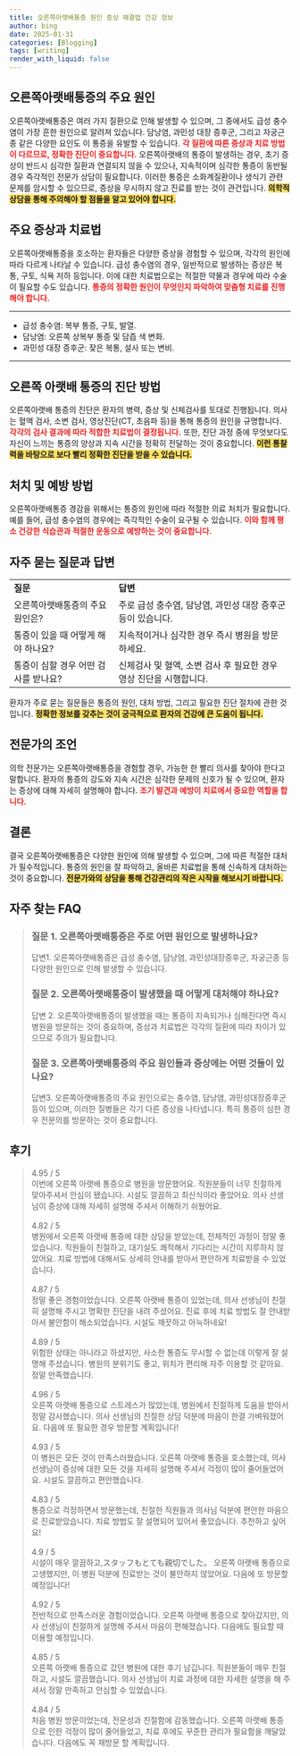 ```yaml
---
title: 오른쪽아랫배통증 원인 증상 해결법 건강 정보
author: bing
date: 2025-01-31
categories: [Blogging]
tags: [writing]
render_with_liquid: false
---
```



<h2 id='오른쪽아랫배통증 원인'>오른쪽아랫배통증의 주요 원인</h2>

<p>오른쪽아랫배통증은 여러 가지 질환으로 인해 발생할 수 있으며, 그 중에서도 급성 충수염이 가장 흔한 원인으로 알려져 있습니다. 담낭염, 과민성 대장 증후군, 그리고 자궁근종 같은 다양한 요인도 이 통증을 유발할 수 있습니다. <b><span style="color: #ee2323;">각 질환에 따른 증상과 치료 방법이 다르므로, 정확한 진단이 중요합니다.</span></b> 오른쪽아랫배의 통증이 발생하는 경우, 초기 증상이 반드시 심각한 질환과 연결되지 않을 수 있으나, 지속적이며 심각한 통증이 동반될 경우 즉각적인 전문가 상담이 필요합니다. 이러한 통증은 소화계질환이나 생식기 관련 문제를 암시할 수 있으므로, 증상을 무시하지 않고 진료를 받는 것이 관건입니다.  <b><span style="background-color: #ffe066;">의학적 상담을 통해 주의해야 할 점들을 알고 있어야 합니다.</span></b></p>

<h2 id='주요 증상과 치료법'>주요 증상과 치료법</h2>

<p>오른쪽아랫배통증을 호소하는 환자들은 다양한 증상을 경험할 수 있으며, 각각의 원인에 따라 다르게 나타날 수 있습니다. 급성 충수염의 경우, 일반적으로 발생하는 증상은 복통, 구토, 식욕 저하 등입니다. 이에 대한 치료법으로는 적절한 약물과 경우에 따라 수술이 필요할 수도 있습니다. <b><span style="color: #ee2323;">통증의 정확한 원인이 무엇인지 파악하여 맞춤형 치료를 진행해야 합니다.</span></b></p>

<hr />

<ul>
    <li>급성 충수염: 복부 통증, 구토, 발열.</li>
    <li>담낭염: 오른쪽 상복부 통증 및 담즙 색 변화.</li>
    <li>과민성 대장 증후군: 잦은 복통, 설사 또는 변비.</li>
</ul>

<hr />

<h2 id='진단 방법'>오른쪽 아랫배 통증의 진단 방법</h2>

<p>오른쪽아랫배 통증의 진단은 환자의 병력, 증상 및 신체검사를 토대로 진행됩니다. 의사는 혈액 검사, 소변 검사, 영상진단(CT, 초음파 등)을 통해 통증의 원인을 규명합니다. <b><span style="color: #ee2323;">각각의 검사 결과에 따라 적합한 치료법이 결정됩니다.</span></b> 또한, 진단 과정 중에 무엇보다도 자신이 느끼는 통증의 양상과 지속 시간을 정확히 전달하는 것이 중요합니다. <b><span style="background-color: #ffe066;">이런 통찰력을 바탕으로 보다 빨리 정확한 진단을 받을 수 있습니다.</span></b></p>

<h2 id='처치 및 예방 방법'>처치 및 예방 방법</h2>

<p>오른쪽아랫배통증 경감을 위해서는 통증의 원인에 따라 적절한 의료 처치가 필요합니다. 예를 들어, 급성 충수염의 경우에는 즉각적인 수술이 요구될 수 있습니다. <b><span style="color: #ee2323;">이와 함께 평소 건강한 식습관과 적절한 운동으로 예방하는 것이 중요합니다.</span></b></p>

<h2 id='환자 질문과 답변'>자주 묻는 질문과 답변</h2>

<table>
    <tr>
        <td><b>질문</b></td>
        <td><b>답변</b></td>
    </tr>
    <tr>
        <td>오른쪽아랫배통증의 주요 원인은?</td>
        <td>주로 급성 충수염, 담낭염, 과민성 대장 증후군 등이 있습니다.</td>
    </tr>
    <tr>
        <td>통증이 있을 때 어떻게 해야 하나요?</td>
        <td>지속적이거나 심각한 경우 즉시 병원을 방문하세요.</td>
    </tr>
    <tr>
        <td>통증이 심할 경우 어떤 검사를 받나요?</td>
        <td>신체검사 및 혈액, 소변 검사 후 필요한 경우 영상 진단을 시행합니다.</td>
    </tr>
</table>

<p>환자가 주로 묻는 질문들은 통증의 원인, 대처 방법, 그리고 필요한 진단 절차에 관한 것입니다. <b><span style="background-color: #ffe066;">정확한 정보를 갖추는 것이 궁극적으로 환자의 건강에 큰 도움이 됩니다.</span></b></p>

<h2 id='전문가의 조언'>전문가의 조언</h2>

<p>의학 전문가는 오른쪽아랫배통증을 경험할 경우, 가능한 한 빨리 의사를 찾아야 한다고 말합니다. 환자의 통증의 강도와 지속 시간은 심각한 문제의 신호가 될 수 있으며, 환자는 증상에 대해 자세히 설명해야 합니다. <b><span style="color: #ee2323;">조기 발견과 예방이 치료에서 중요한 역할을 합니다.</span></b></p>

<h2 id='마무리'>결론</h2>

<p>결국 오른쪽아랫배통증은 다양한 원인에 의해 발생할 수 있으며, 그에 따른 적절한 대처가 필수적입니다. 통증의 원인을 잘 파악하고, 올바른 치료법을 통해 신속하게 대처하는 것이 중요합니다. <b><span style="background-color: #ffe066;">전문가와의 상담을 통해 건강관리의 작은 시작을 해보시기 바랍니다.</span></b></p>


<h2 id='자주_찾는_FAQ'>자주 찾는 FAQ</h2>
<div itemscope="" itemtype="https://schema.org/FAQPage"> 
<blockquote> 
<div itemscope="" itemprop="mainEntity" itemtype="https://schema.org/Question"> 
<h3 itemprop="name">질문 1. 오른쪽아랫배통증은 주로 어떤 원인으로 발생하나요?</h3> 
<div itemscope="" itemprop="acceptedAnswer" itemtype="https://schema.org/Answer"> 
<span itemprop="text"> 
<p>답변1. 오른쪽아랫배통증은 급성 충수염, 담낭염, 과민성대장증후군, 자궁근종 등 다양한 원인으로 인해 발생할 수 있습니다.</p> 
</span> 
</div> 
</div> 
<div itemscope="" itemprop="mainEntity" itemtype="https://schema.org/Question"> 
<h3 itemprop="name">질문 2. 오른쪽아랫배통증이 발생했을 때 어떻게 대처해야 하나요?</h3> 
<div itemscope="" itemprop="acceptedAnswer" itemtype="https://schema.org/Answer"> 
<span itemprop="text"> 
<p>답변 2. 오른쪽아랫배통증이 발생했을 때는 통증이 지속되거나 심해진다면 즉시 병원을 방문하는 것이 중요하며, 증상과 치료법은 각각의 질환에 따라 차이가 있으므로 주의가 필요합니다.</p> 
</span> 
</div> 
</div> 
<div itemscope="" itemprop="mainEntity" itemtype="https://schema.org/Question"> 
<h3 itemprop="name">질문 3. 오른쪽아랫배통증의 주요 원인들과 증상에는 어떤 것들이 있나요?</h3> 
<div itemscope="" itemprop="acceptedAnswer" itemtype="https://schema.org/Answer"> 
<span itemprop="text"> 
<p>답변3. 오른쪽아랫배통증의 주요 원인으로는 충수염, 담낭염, 과민성대장증후군 등이 있으며, 이러한 질병들은 각기 다른 증상을 나타냅니다. 특히 통증이 심한 경우 전문의를 방문하는 것이 중요합니다.</p> 
</span> 
</div> 
</div> 
</blockquote> 
</div>
<h2 id='후기'>후기</h2>
<div itemscope itemtype="https://schema.org/Product">
  <blockquote>
  <div itemprop="review" itemscope itemtype="https://schema.org/Review">
      <div itemprop="reviewRating" itemscope itemtype="https://schema.org/Rating"> <span itemprop="ratingValue">4.95</span> / <span itemprop="bestRating">5</span> </div>
      <span itemprop="reviewBody">이번에 오른쪽 아랫배 통증으로 병원을 방문했어요. 직원분들이 너무 친절하게 맞아주셔서 안심이 됐습니다. 시설도 깔끔하고 최신식이라 좋았어요. 의사 선생님이 증상에 대해 자세히 설명해 주셔서 이해하기 쉬웠어요.</span>
  </div>
  <br>
  <div itemprop="review" itemscope itemtype="https://schema.org/Review">
      <div itemprop="reviewRating" itemscope itemtype="https://schema.org/Rating"> <span itemprop="ratingValue">4.82</span> / <span itemprop="bestRating">5</span> </div>
      <span itemprop="reviewBody">병원에서 오른쪽 아랫배 통증에 대한 상담을 받았는데, 전체적인 과정이 정말 좋았습니다. 직원들이 친절하고, 대기실도 쾌적해서 기다리는 시간이 지루하지 않았어요. 치료 방법에 대해서도 상세히 안내를 받아서 편안하게 치료받을 수 있었습니다.</span>
  </div>
  <br>
  <div itemprop="review" itemscope itemtype="https://schema.org/Review">
      <div itemprop="reviewRating" itemscope itemtype="https://schema.org/Rating"> <span itemprop="ratingValue">4.87</span> / <span itemprop="bestRating">5</span> </div>
      <span itemprop="reviewBody">정말 좋은 경험이었습니다. 오른쪽 아랫배 통증이 있었는데, 의사 선생님이 친절히 설명해 주시고 명확한 진단을 내려 주셨어요. 진료 후에 치료 방법도 잘 안내받아서 불안함이 해소되었습니다. 시설도 깨끗하고 아늑하네요!</span>
  </div>
  <br>
  <div itemprop="review" itemscope itemtype="https://schema.org/Review">
      <div itemprop="reviewRating" itemscope itemtype="https://schema.org/Rating"> <span itemprop="ratingValue">4.89</span> / <span itemprop="bestRating">5</span> </div>
      <span itemprop="reviewBody">위험한 상태는 아니라고 하셨지만, 사소한 통증도 무시할 수 없는데 이렇게 잘 설명해 주셨습니다. 병원의 분위기도 좋고, 위치가 편리해 자주 이용할 것 같아요. 정말 만족했습니다.</span>
  </div>
  <br>
  <div itemprop="review" itemscope itemtype="https://schema.org/Review">
      <div itemprop="reviewRating" itemscope itemtype="https://schema.org/Rating"> <span itemprop="ratingValue">4.96</span> / <span itemprop="bestRating">5</span> </div>
      <span itemprop="reviewBody">오른쪽 아랫배 통증으로 스트레스가 많았는데, 병원에서 친절하게 도움을 받아서 정말 감사했습니다. 의사 선생님의 친절한 상담 덕분에 마음이 한결 가벼워졌어요. 다음에 또 필요한 경우 방문할 계획입니다!</span>
  </div>
  <br>
  <div itemprop="review" itemscope itemtype="https://schema.org/Review">
      <div itemprop="reviewRating" itemscope itemtype="https://schema.org/Rating"> <span itemprop="ratingValue">4.93</span> / <span itemprop="bestRating">5</span> </div>
      <span itemprop="reviewBody">이 병원은 모든 것이 만족스러웠습니다. 오른쪽 아랫배 통증을 호소했는데, 의사 선생님이 증상에 대한 모든 것을 자세히 설명해 주셔서 걱정이 많이 줄어들었어요. 시설도 깔끔하고 편안했습니다.</span>
  </div>
  <br>
  <div itemprop="review" itemscope itemtype="https://schema.org/Review">
      <div itemprop="reviewRating" itemscope itemtype="https://schema.org/Rating"> <span itemprop="ratingValue">4.83</span> / <span itemprop="bestRating">5</span> </div>
      <span itemprop="reviewBody">통증으로 걱정하면서 방문했는데, 친절한 직원들과 의사님 덕분에 편안한 마음으로 진료받았습니다. 치료 방법도 잘 설명되어 있어서 좋았습니다. 추천하고 싶어요!</span>
  </div>
  <br>
  <div itemprop="review" itemscope itemtype="https://schema.org/Review">
      <div itemprop="reviewRating" itemscope itemtype="https://schema.org/Rating"> <span itemprop="ratingValue">4.9</span> / <span itemprop="bestRating">5</span> </div>
      <span itemprop="reviewBody">시설이 매우 깔끔하고,スタッフもとても親切でした。 오른쪽 아랫배 통증으로 고생했지만, 이 병원 덕분에 진료받는 것이 불안하지 않았어요. 다음에 또 방문할 예정입니다!</span>
  </div>
  <br>
  <div itemprop="review" itemscope itemtype="https://schema.org/Review">
      <div itemprop="reviewRating" itemscope itemtype="https://schema.org/Rating"> <span itemprop="ratingValue">4.92</span> / <span itemprop="bestRating">5</span> </div>
      <span itemprop="reviewBody">전반적으로 만족스러운 경험이었습니다. 오른쪽 아랫배 통증으로 찾아갔지만, 의사 선생님이 친절하게 설명해 주셔서 마음이 편해졌습니다. 다음에도 필요할 때 이용할 예정입니다.</span>
  </div>
  <br>
  <div itemprop="review" itemscope itemtype="https://schema.org/Review">
      <div itemprop="reviewRating" itemscope itemtype="https://schema.org/Rating"> <span itemprop="ratingValue">4.85</span> / <span itemprop="bestRating">5</span> </div>
      <span itemprop="reviewBody">오른쪽 아랫배 통증으로 갔던 병원에 대한 후기 남깁니다. 직원분들이 매우 친절하고, 시설도 깔끔했습니다. 의사 선생님이 치료 과정에 대한 자세한 설명을 해 주셔서 정말 만족하고 안심할 수 있었습니다.</span>
  </div>
  <br>
  <div itemprop="review" itemscope itemtype="https://schema.org/Review">
      <div itemprop="reviewRating" itemscope itemtype="https://schema.org/Rating"> <span itemprop="ratingValue">4.84</span> / <span itemprop="bestRating">5</span> </div>
      <span itemprop="reviewBody">처음 병원 방문이었는데, 전문성과 친절함에 감동했습니다. 오른쪽 아랫배 통증으로 인한 걱정이 많이 줄어들었고, 치료 후에도 꾸준한 관리가 필요함을 깨달았습니다. 다음에도 꼭 재방문 할 계획입니다.</span>
  </div>
  </blockquote>
</div>
